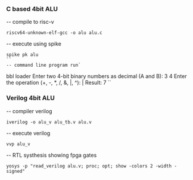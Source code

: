 ### C based 4bit ALU
-- compile to risc-v
```
riscv64-unknown-elf-gcc -o alu alu.c
```
-- execute using spike
```
spike pk alu
``
-- command line program run`
```
bbl loader
Enter two 4-bit binary numbers as decimal (A and B): 3 4
Enter the operation (+, -, *, /, &, |, ^): |
Result: 7
``
### Verilog 4bit ALU
-- compiler verilog
```
iverilog -o alu_v alu_tb.v alu.v
```
-- execute verilog
```
vvp alu_v
```
-- RTL systhesis showing fpga gates
```
yosys -p "read_verilog alu.v; proc; opt; show -colors 2 -width -signed"
```
